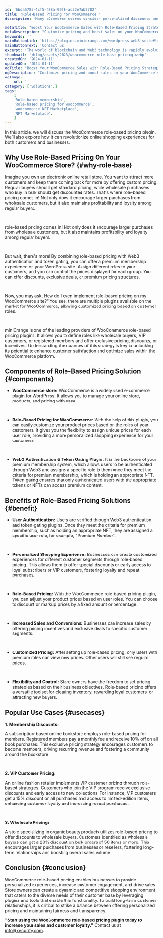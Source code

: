 ```yaml
---
id: '6bda5785-4cf5-428a-99f6-ac32e7ab2782'
title: 'Role-Based Pricing for WooCommerce '
description: 'Many eCommerce stores consider personalized discounts and pricing to be an effective marketing strategy. This approach not only helps to attract new customers but also incites existing customers to make a purchase. In the WordPress ecosystem, user role-based pricing plugins are quite useful to handle such a scenario. It allows you to set your price as per user role, either on a product basis or globally, and holds immense value if you have a particular set of users who purchase products from your store in bulk. '

metaTitle: "Boost Your WooCommerce Sales with Role-Based Pricing Strategies"
metaDescription: "Customize pricing and boost sales on your WooCommerce store with a WooCommerce role-based pricing plugin."
keywords: ''
mainButtonLink: 'https://plugins.miniorange.com/wordpress-web3-suite#trial-form'
mainButtonText: 'Contact us'
excerpt: 'The world of blockchain and Web3 technology is rapidly evolving, offering endless possibilities for creating a new digital ecosystem. If you are looking to harness the full potential of this technology, combining different blockchain plugins can help you build a comprehensive Web3 ecosystem. In this article, we will explore how Web3 Authentication, Token Gating, NFT Marketplaces, and Crypto Payment Plugins can be seamlessly intertwined to create a powerful Web3 ecosystem.'
thumbnail: '/blog/assets/2023/woocommerce-role-base-pricing.webp'
createdOn: '2024-01-11'
updatedOn: '2024-01-11'
ogTitle: "Boost Your WooCommerce Sales with Role-Based Pricing Strategies"
ogDescription: "Customize pricing and boost sales on your WooCommerce store with a WooCommerce role-based pricing plugin."
ogImage:
    url: ''
category: ['Solutions',]
tags:
    [
	'Role-based membership',
    'Role-based pricing for woocommerce',
    'woocommerce NFT Marketplace',
    'NFT Marketplace',
    ]
---
```


In this article, we will discuss the WooCommerce role-based pricing plugin. We’ll also explore how it can revolutionize online shopping experiences for both customers and businesses.

## Why Use Role-Based Pricing On Your WooCommerce Store? {#why-role-base}

Imagine you own an electronic online retail store. You want to attract more customers and keep them coming back for more by offering custom pricing. Regular buyers should get standard pricing, while wholesale purchasers who buy in bulk should get discounted rates. That's where role-based pricing comes in! Not only does it encourage larger purchases from wholesale customers, but it also maintains profitability and loyalty among regular buyers. 

&nbsp;

role-based pricing comes in! Not only does it encourage larger purchases from wholesale customers, but it also maintains profitability and loyalty among regular buyers. 

&nbsp;

But wait, there's more! By combining role-based pricing with Web3 authentication and token gating, you can offer a premium membership experience on your WordPress site. Assign different roles to your customers, and you can control the prices displayed for each group. You can offer discounts, exclusive deals, or premium pricing structures. 

&nbsp;

Now, you may ask, How do I even implement role-based pricing on my WooCommerce site?" You see, there are multiple plugins available on the market for WooCommerce, allowing customized pricing based on customer roles. 

&nbsp;

miniOrange is one of the leading providers of WooCommerce role-based pricing plugins. It allows you to define roles like wholesale buyers, VIP customers, or registered members and offer exclusive pricing, discounts, or incentives. Understanding the nuances of this strategy is key to unlocking its potential to enhance customer satisfaction and optimize sales within the WooCommerce platform. 


## Components of Role-Based Pricing Solution {#componants}

- **WooCommerce store:** WooCommerce is a widely used e-commerce plugin for WordPress. It allows you to manage your online store, products, and pricing with ease.

&nbsp;

- **Role-Based Pricing for WooCommerce:** With the help of this plugin, you can easily customize your product prices based on the roles of your customers. It gives you the flexibility to assign unique prices for each user role, providing a more personalized shopping experience for your customers. 

&nbsp;

- **Web3 Authentication & Token Gating Plugin:**  It is the backbone of your premium membership system, which allows users to be authenticated through Web3 and assigns a specific role to them once they meet the criteria for premium membership, which is holding an appropriate NFT. Token gating ensures that only authenticated users with the appropriate tokens or NFTs can access premium content.


## Benefits of Role-Based Pricing Solutions {#benefit}

- **User Authentication:** Users are verified through Web3 authentication and token-gating plugins. Once they meet the criteria for premium membership, such as holding an appropriate NFT, they are assigned a specific user role, for example, "Premium Member".

&nbsp;

- **Personalized Shopping Experience:** Businesses can create customized experiences for different customer segments through role-based pricing. This allows them to offer special discounts or early access to loyal subscribers or VIP customers, fostering loyalty and repeat purchases.

&nbsp;

- **Role-Based Pricing:** With the WooCommerce role-based pricing plugin, you can adjust your product prices based on user roles. You can choose to discount or markup prices by a fixed amount or percentage.

&nbsp;

- **Increased Sales and Conversions:** Businesses can increase sales by offering pricing incentives and exclusive deals to specific customer segments.

&nbsp;

- **Customized Pricing:** After setting up role-based pricing, only users with premium roles can view new prices. Other users will still see regular prices.

&nbsp;

- **Flexibility and Control:** Store owners have the freedom to set pricing strategies based on their business objectives. Role-based pricing offers a versatile toolset for clearing inventory, rewarding loyal customers, or attracting new buyers.

## Popular Use Cases  {#usecases}

 **1. Membership Discounts:**

  A subscription-based online bookstore employs role-based pricing for members. Registered members pay a monthly fee and receive 10% off on all book purchases. This exclusive pricing strategy encourages customers to become members, driving recurring revenue and fostering a community around the bookstore. 
  
&nbsp;

**2. VIP Customer Pricing:**

An online fashion retailer implements VIP customer pricing through role-based strategies. Customers who join the VIP program receive exclusive discounts and early access to new collections. For instance, VIP customers get a 15% discount on all purchases and access to limited-edition items, enhancing customer loyalty and increasing repeat purchases. 

&nbsp;

**3. Wholesale Pricing:**

A store specializing in organic beauty products utilizes role-based pricing to offer discounts to wholesale buyers. Customers identified as wholesale buyers can get a 20% discount on bulk orders of 50 items or more. This encourages larger purchases from businesses or resellers, fostering long-term relationships and boosting overall sales volume. 

## Conclusion {#conclusion}

WooCommerce role-based pricing enables businesses to provide personalized experiences, increase customer engagement, and drive sales. Store owners can create a dynamic and competitive shopping environment that caters to the diverse needs of their customer base by leveraging plugins and tools that enable this functionality. To build long-term customer relationships, it is critical to strike a balance between offering personalized pricing and maintaining fairness and transparency.


**"Start using the WooCommerce role-based pricing plugin today to increase your sales and customer loyalty."** Contact us at [info@xecurify.com](mailto:info@xecurify.com). 




